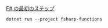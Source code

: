[F# の最初のステップ](https://learn.microsoft.com/ja-jp/training/paths/fsharp-first-steps/)

```
dotnet run --project fsharp-functions
```
